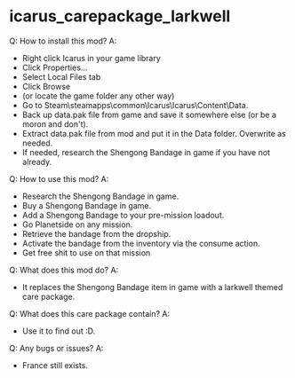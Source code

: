 # icarus_carepackage_larkwell
Q: How to install this mod?
A:
- Right click Icarus in your game library
- Click Properties...
- Select Local Files tab
- Click Browse
- (or locate the game folder any other way)
- Go to Steam\steamapps\common\Icarus\Icarus\Content\Data.
- Back up data.pak file from game and save it somewhere else (or be a moron and don't).
- Extract data.pak file from mod and put it in the Data folder. Overwrite as needed.
- If needed, research the Shengong Bandage in game if you have not already.

Q: How to use this mod?
A:
- Research the Shengong Bandage in game.
- Buy a Shengong Bandage in game.
- Add a Shengong Bandage to your pre-mission loadout.
- Go Planetside on any mission.
- Retrieve the bandage from the dropship.
- Activate the bandage from the inventory via the consume action.
- Get free shit to use on that mission

Q: What does this mod do?
A:
- It replaces the Shengong Bandage item in game with a larkwell themed care package.

Q: What does this care package contain?
A:
- Use it to find out :D.

Q: Any bugs or issues?
A:
- France still exists.
